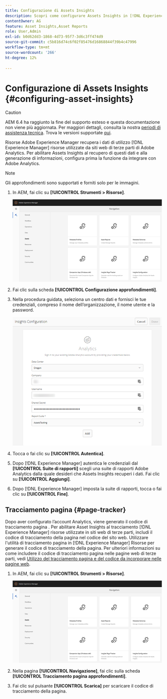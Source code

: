 ```yaml
---
title: Configurazione di Assets Insights
description: Scopri come configurare Assets Insights in [!DNL Experience Manager] Risorse.
contentOwner: AG
feature: Asset Insights,Asset Reports
role: User,Admin
exl-id: b0d62dd3-1868-4d73-95f7-3d6c3ff474d9
source-git-commit: c5b816d74c6f02f85476d16868844f39b4c47996
workflow-type: tm+mt
source-wordcount: '266'
ht-degree: 12%

---
```


# Configurazione di Assets Insights {#configuring-asset-insights}

>[!CAUTION]
>
>AEM 6.4 ha raggiunto la fine del supporto esteso e questa documentazione non viene più aggiornata. Per maggiori dettagli, consulta la nostra [periodi di assistenza tecnica](https://helpx.adobe.com/it/support/programs/eol-matrix.html). Trova le versioni supportate [qui](https://experienceleague.adobe.com/docs/).

Risorse Adobe Experience Manager recupera i dati di utilizzo [!DNL Experience Manager] risorse utilizzate da siti web di terze parti di Adobe Analytics. Per abilitare Assets Insights al recupero di questi dati e alla generazione di informazioni, configura prima la funzione da integrare con Adobe Analytics.

>[!NOTE]
>
>Gli approfondimenti sono supportati e forniti solo per le immagini.

1. In AEM, fai clic su **[!UICONTROL Strumenti > Risorse]**.

   ![chlimage_1-210](assets/chlimage_1-210.png)

1. Fai clic sulla scheda **[!UICONTROL Configurazione approfondimenti]**.
1. Nella procedura guidata, seleziona un centro dati e fornisci le tue credenziali, compreso il nome dell’organizzazione, il nome utente e la password.

   ![chlimage_1-211](assets/insights_config2.png)

1. Tocca o fai clic su **[!UICONTROL Autentica]**.
1. Dopo [!DNL Experience Manager] autentica le credenziali dal **[!UICONTROL Suite di rapporti]** scegli una suite di rapporti Adobe Analytics dalla quale desideri che Assets Insights recuperi i dati. Fai clic su **[!UICONTROL Aggiungi]**.
1. Dopo [!DNL Experience Manager] imposta la suite di rapporti, tocca o fai clic su **[!UICONTROL Fine]**.

## Tracciamento pagina {#page-tracker}

Dopo aver configurato l’account Analytics, viene generato il codice di tracciamento pagina . Per abilitare Asset Insights al tracciamento [!DNL Experience Manager] risorse utilizzate in siti web di terze parti, includi il codice di tracciamento della pagina nel codice del sito web. Utilizzare l&#39;utilità di tracciamento pagina in [!DNL Experience Manager] Risorse per generare il codice di tracciamento della pagina. Per ulteriori informazioni su come includere il codice di tracciamento pagina nelle pagine web di terze parti, vedi [Utilizzo del tracciamento pagina e del codice da incorporare nelle pagine web](touch-ui-using-page-tracker.md).

1. In AEM, fai clic su **[!UICONTROL Strumenti > Risorse]**.

   ![chlimage_1-214](assets/chlimage_1-214.png)

1. Nella pagina **[!UICONTROL Navigazione]**, fai clic sulla scheda **[!UICONTROL Tracciamento pagina approfondimenti]**.
1. Fai clic sul pulsante **[!UICONTROL Scarica]** per scaricare il codice di tracciamento della pagina.
